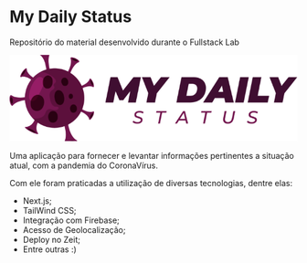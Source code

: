 # My Daily Status
Repositório do material desenvolvido durante o Fullstack Lab

![Logo](/public/logo.png)

Uma aplicação para fornecer e levantar informações pertinentes a situação atual, com a pandemia do CoronaVírus.

Com ele foram praticadas a utilização de diversas tecnologias, dentre elas:

- Next.js;
- TailWind CSS;
- Integração com Firebase;
- Acesso de Geolocalização;
- Deploy no Zeit;
- Entre outras :)
